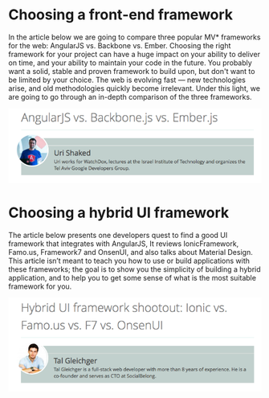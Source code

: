 <!--
{
"name" : "frameworks",
"version" : "0.0.1",
"title" : "Frameworks",
"description" : "How to choose a front-end framework and a hybrid UI framework.",
"freshnessDate" : 2014-06-01,
"license" : "All Rights Reserved"
}
-->

<!-- @section -->

# Choosing a front-end framework

In the article below we are going to compare three popular MV* frameworks for the web: AngularJS vs. Backbone vs. Ember. Choosing the right framework for your project can have a huge impact on your ability to deliver on time, and your ability to maintain your code in the future. You probably want a solid, stable and proven framework to build upon, but don't want to be limited by your choice. The web is evolving fast — new technologies arise, and old methodologies quickly become irrelevant. Under this light, we are going to go through an in-depth comparison of the three frameworks.

[![AngularJS vs. Backbone.js vs. Ember.js](https://raw.githubusercontent.com/outlearn-content/advanced-js/master/assets/urishaked-angular-backbone-ember.png)](https://www.airpair.com/js/javascript-framework-comparison)

 <!-- @task, "hasDeliverable" : true, "text" : "Read the article about Angular, Backbone, and Ember, and write a short summary of which points in the article matter most to you. Submit your summary here."-->


<!-- @section -->

# Choosing a hybrid UI framework

The article below presents one developers quest to find a good UI framework that integrates with AngularJS, It reviews IonicFramework, Famo.us, Framework7 and OnsenUI, and also talks about Material Design. This article isn’t meant to teach you how to use or build applications with these frameworks; the goal is to show you the simplicity of building a hybrid application, and to help you to get some sense of what is the most suitable framework for you. 

[![Hybrid UI framework shootout: Ionic vs. Famo.us vs. F7 vs. OnsenUI](https://raw.githubusercontent.com/outlearn-content/advanced-js/master/assets/talgleichger-ionic-famo-f7-onsenui.png)](https://www.airpair.com/ionic-framework/posts/hybrid-apps-ionic-famous-f7-onsen)

 <!-- @task, "hasDeliverable" : true, "text" : "Read the article about Ionic, Famo.us, F7, and OnsenUI, and write a short summary of which points in the article matter most to you. Submit your summary here."-->
